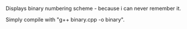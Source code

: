 Displays binary numbering scheme - because i can never remember it.

Simply compile with "g++ binary.cpp -o binary".
